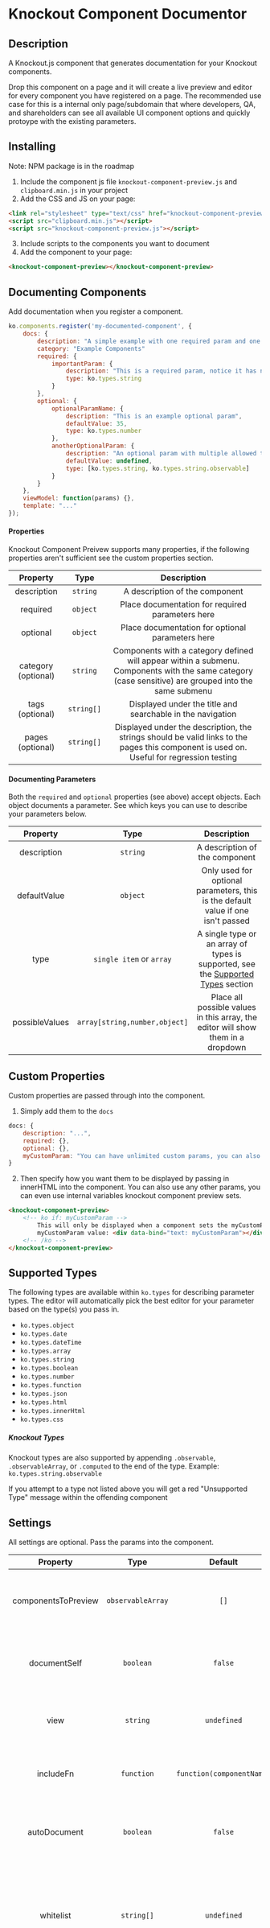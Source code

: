 # Knockout Component Documentor

## Description
A Knockout.js component that generates documentation for your Knockout components.

Drop this component on a page and it will create a live preview and editor for every component you have registered on a page. The recommended use case for this is a internal only page/subdomain that where developers, QA, and shareholders can see all available UI component options and quickly protoype with the existing parameters.

## Installing
Note: NPM package is in the roadmap

1. Include the component js file `knockout-component-preview.js` and `clipboard.min.js` in your project
2. Add the CSS and JS on your page:
```html
<link rel="stylesheet" type="text/css" href="knockout-component-preview.css" />
<script src="clipboard.min.js"></script>
<script src="knockout-component-preview.js"></script>
```
3. Include scripts to the components you want to document
4. Add the component to your page:
```html
<knockout-component-preview></knockout-component-preview>
```

## Documenting Components
Add documentation when you register a component.
```javascript
ko.components.register('my-documented-component', {
	docs: {
		description: "A simple example with one required param and one optional param",
		category: "Example Components"
		required: {
			importantParam: {
				description: "This is a required param, notice it has no defaultValue specified",
				type: ko.types.string
			}
		},
		optional: {
			optionalParamName: {
				description: "This is an example optional param",
				defaultValue: 35,
				type: ko.types.number
			},
			anotherOptionalParam: {
			    description: "An optional param with multiple allowed types and no defaultValue",
			    defaultValue: undefined,
			    type: [ko.types.string, ko.types.string.observable]
			}
		}
	},
	viewModel: function(params) {},
	template: "..."
});
```


#### Properties
Knockout Component Preivew supports many properties, if the following properties aren't sufficient see the custom properties section.

| Property      		| Type          | Description                                           |
|:---------------------:|:-------------:|:-----------------------------------------------------:|
| description   		| `string`      | A description of the component                        |
| required      		| `object`      | Place documentation for required parameters here      |
| optional      		| `object`      | Place documentation for optional parameters here      |
| category (optional)	| `string`      | Components with a category defined will appear within a submenu. Components with the same category (case sensitive) are grouped into the same submenu |
| tags (optional)		| `string[]`    | Displayed under the title and searchable in the navigation |
| pages (optional)		| `string[]`    | Displayed under the description, the strings should be valid links to the pages this component is used on. Useful for regression testing |

#### Documenting Parameters
Both the `required` and `optional` properties (see above) accept objects. Each object documents a parameter. See which keys you can use to describe your parameters below.

| Property          | Type                          | Description                                           |
|:-----------------:|:-----------------------------:|:-----------------------------------------------------:|
| description       | `string`                      | A description of the component                        |
| defaultValue      | `object`                      | Only used for optional parameters, this is the default value if one isn't passed    |
| type              | `single item` or `array`      | A single type or an array of types is supported, see the [Supported Types](#supported-types) section |
| possibleValues    | `array[string,number,object]` | Place all possible values in this array, the editor will show them in a dropdown |


## Custom Properties
Custom properties are passed through into the component.
1. Simply add them to the `docs`
```javascript
docs: {
    description: "...",
    required: {},
    optional: {},
    myCustomParam: "You can have unlimited custom params, you can also use any type (Object, string, array, etc...)"
}
```
2. Then specify how you want them to be displayed by passing in innerHTML into the component. You can also use any other params, you can even use internal variables knockout component preview sets.
```html
<knockout-component-preview>
    <!-- ko if: myCustomParam -->
        This will only be displayed when a component sets the myCustomParam.<br>
        myCustomParam value: <div data-bind="text: myCustomParam"></div>
    <!-- /ko -->
</knockout-component-preview>
```

## Supported Types
The following types are available within `ko.types` for describing parameter types.
The editor will automatically pick the best editor for your parameter based on the type(s) you pass in.
* `ko.types.object`
* `ko.types.date`
* `ko.types.dateTime`
* `ko.types.array`
* `ko.types.string`
* `ko.types.boolean`
* `ko.types.number`
* `ko.types.function`
* `ko.types.json`
* `ko.types.html`
* `ko.types.innerHtml`
* `ko.types.css`

##### Knockout Types
Knockout types are also supported by appending `.observable`, `.observableArray`, or `.computed` to the end of the type.
Example: `ko.types.string.observable`

If you attempt to a type not listed above you will get a red "Unsupported Type" message within the offending component

## Settings
All settings are optional. Pass the params into the component.

| Property              | Type              | Default           | Description                                           |
|:---------------------:|:-----------------:|:-----------------:|:-----------------------------------------------------:|
| componentsToPreview   | `observableArray` | `[]`              | The ko.observableArray that will be updated with components being previewed |
| documentSelf          | `boolean`         | `false`           | Should `<knockout-component-preview>` be included in the documentation output |
| view                  | `string`          | `undefined`       | Determines which view to show onload, pass "dynamicEdit" or "table" |
| includeFn             | `function`        | `function(componentName)`    | A function used transform the component name into your include tags |
| autoDocument          | `boolean`         | `false`           | (Currently Does Nothing!) Attempts to infer paramaters, types, and defaultValues of viewmodel |
| whitelist          	| `string[]`        | `undefined`		| (Currently Does Nothing!) Pass in a list of knockout components. The documentor will only document the passed components instead of all registered |
| blacklist          	| `string[]`        | `undefined`		| (Currently Does Nothing!) The same as whitelist but inverted. If you pass both whitelist and blacklist you will get an error. |

##### Example:
```html
<knockout-component-preview params="
    includeFn: function(componentName){
        return `<script src='/yourCustomFolder/${componentName}.js'></script>`;
    }
">
</knockout-component-preview>
```

## Issues & Solutions

##### No description provided
The description is a required parameter when documenting a component. To fix this add the description key to your component.
If you don't want the component to be displayed in your documentation use the blacklist setting.



## Roadmap
1. autoDocument option
2. whiteList and blackList options
3. Support for live innerHTML in the preview
4. Support for defining examples
5. NPM package
6. React version
7. Angular version


## License
Copyright 2015 Sam Kirkland
Released under The MIT License.